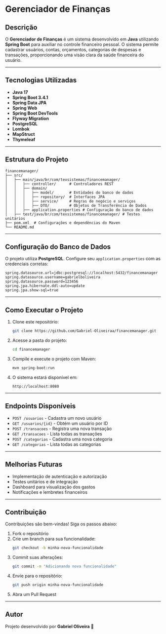 # Gerenciador de Finanças

## Descrição

O **Gerenciador de Finanças** é um sistema desenvolvido em **Java** utilizando **Spring Boot** para auxiliar no controle financeiro pessoal. O sistema permite cadastrar usuários, contas, orçamentos, categorias de despesas e transações, proporcionando uma visão clara da saúde financeira do usuário.

---

## Tecnologias Utilizadas

- **Java 17**
- **Spring Boot 3.4.1**
- **Spring Data JPA**
- **Spring Web**
- **Spring Boot DevTools**
- **Flyway Migration**
- **PostgreSQL**
- **Lombok**
- **MapStruct**
- **Thymeleaf**

---

## Estrutura do Projeto

```
financemanager/
├── src/
│   ├── main/java/br/com/texsistemas/financemanager/
│   │   ├── controller/      # Controladores REST
│   │   ├── domain/
│   │   │   ├── model/       # Entidades do banco de dados
│   │   │   ├── repository/  # Interfaces JPA
│   │   │   ├── service/     # Regras de negócio e serviços
│   │   │   ├── DTO/         # Objetos de Transferência de Dados
│   │   ├── application.properties # Configuração do banco de dados
│   ├── test/java/br/com/texsistemas/financemanager/ # Testes unitários
├── pom.xml  # Configurações e dependências do Maven
└── README.md
```

---

## Configuração do Banco de Dados

O projeto utiliza **PostgreSQL**. Configure seu `application.properties` com as credenciais corretas:

```properties
spring.datasource.url=jdbc:postgresql://localhost:5432/financemanager
spring.datasource.username=gabrielboliveira
spring.datasource.password=123456
spring.jpa.hibernate.ddl-auto=update
spring.jpa.show-sql=true
```

---

## Como Executar o Projeto

1. Clone este repositório:
   ```sh
   git clone https://github.com/Gabriel-Oliveiraa/financemanager.git
   ```
2. Acesse a pasta do projeto:
   ```sh
   cd financemanager
   ```
3. Compile e execute o projeto com Maven:
   ```sh
   mvn spring-boot:run
   ```
4. O sistema estará disponível em:
   ```
   http://localhost:8080
   ```

---

## Endpoints Disponíveis

- `POST /usuarios` - Cadastra um novo usuário
- `GET /usuarios/{id}` - Obtém um usuário por ID
- `POST /transacoes` - Registra uma nova transação
- `GET /transacoes` - Lista todas as transações
- `POST /categorias` - Cadastra uma nova categoria
- `GET /categorias` - Lista todas as categorias

---

## Melhorias Futuras

- Implementação de autenticação e autorização
- Testes unitários e de integração
- Dashboard para visualização dos gastos
- Notificações e lembretes financeiros

---

## Contribuição

Contribuições são bem-vindas! Siga os passos abaixo:

1. Fork o repositório
2. Crie um branch para sua funcionalidade:
   ```sh
   git checkout -b minha-nova-funcionalidade
   ```
3. Commit suas alterações:
   ```sh
   git commit -m "Adicionando nova funcionalidade"
   ```
4. Envie para o repositório:
   ```sh
   git push origin minha-nova-funcionalidade
   ```
5. Abra um Pull Request

---

## Autor

Projeto desenvolvido por **Gabriel Oliveira** 🚀

